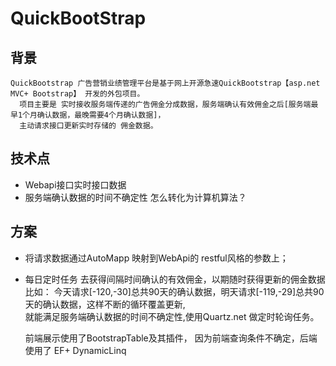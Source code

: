 # QuickBootStrap

## 背景
    QuickBootstrap 广告营销业绩管理平台是基于网上开源急速QuickBootstrap【asp.net MVC+ Bootstrap】 开发的外包项目。
      项目主要是 实时接收服务端传递的广告佣金分成数据，服务端确认有效佣金之后[服务端最早1个月确认数据，最晚需要4个月确认数据]，  
      主动请求接口更新实时存储的 佣金数据。
    
## 技术点
-    Webapi接口实时接口数据
-    服务端确认数据的时间不确定性 怎么转化为计算机算法？

## 方案
-    将请求数据通过AutoMapp 映射到WebApi的 restful风格的参数上；
-    每日定时任务 去获得间隔时间确认的有效佣金，以期随时获得更新的佣金数据
      比如： 今天请求[-120,-30]总共90天的确认数据，明天请求[-119,-29]总共90天的确认数据，这样不断的循环覆盖更新,       
      就能满足服务端确认数据的时间不确定性,使用Quartz.net 做定时轮询任务。
    
      前端展示使用了BootstrapTable及其插件，
      因为前端查询条件不确定，后端使用了 EF+ DynamicLinq
    
    
